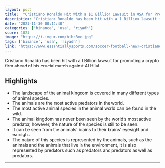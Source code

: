 ```yaml
---
layout: post
title:  "Cristiano Ronaldo Hit With a $1 Billion Lawsuit in USA for Promoting American Crypto Firm"
description: "Cristiano Ronaldo has been hit with a 1 Billion lawsuit for promoting a crypto firm ahead of his crucial match against Al Hilal."
date: "2023-11-30 00:11:40"
categories: ['binance', 'usa', 'riyadh']
score: 1023
image: "https://i.imgur.com/bibc8xe.jpg"
tags: ['binance', 'usa', 'riyadh']
link: "https://www.essentiallysports.com/soccer-football-news-cristiano-ronaldo-hit-with-a-one-billion-lawsuit-in-usa-for-promoting-american-crypto-firm-reports/"
---
```


Cristiano Ronaldo has been hit with a 1 Billion lawsuit for promoting a crypto firm ahead of his crucial match against Al Hilal.

## Highlights

- The landscape of the animal kingdom is covered in many different types of animal species.
- The animals are the most active predators in the world.
- The most active animal species in the animal world can be found in the wild.
- The animal kingdom has never been seen by the world’s most active predator, however, the nature of the species is still to be seen.
- It can be seen from the animals’ brains to their brains’ eyesight and earsight.
- The nature of this species is represented by the animals, such as the animals and the animals that live in the environment, it is also represented by predators such as predators and predators as well as predators.

---
